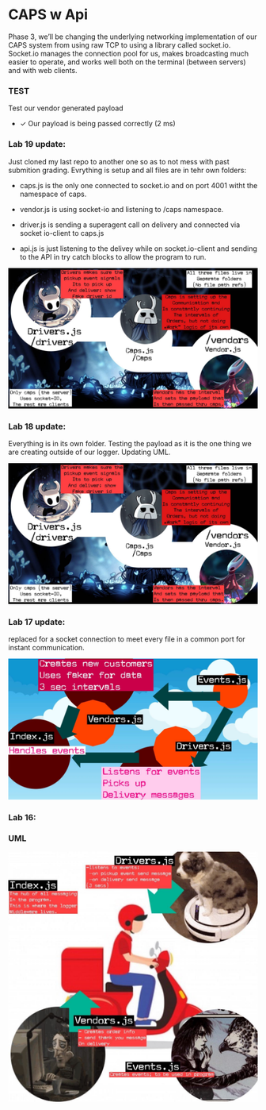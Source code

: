 # CAPS w Api

Phase 3, we’ll be changing the underlying networking implementation of our CAPS system from using raw TCP to using a library called socket.io. Socket.io manages the connection pool for us, makes broadcasting much easier to operate, and works well both on the terminal (between servers) and with web clients.

### TEST

  Test our vendor generated payload
-    ✓ Our payload is being passed correctly (2 ms)

### Lab 19 update:

Just cloned my last repo to another one so as to not mess with past submition grading. Evrything is setup and all files are in tehr own folders:

- caps.js is the only one connected to socket.io and on port 4001 witht the namespace of caps.

- vendor.js is using socket-io and listening to /caps namespace.

- driver.js is sending a superagent call on delivery and connected via socket io-client to caps.js

- api.js is just listening to the delivey while on socket.io-client and sending to the API in try catch blocks to allow the program to run.

![uml](https://github.com/401Repo/CAPS-REFACTOR/blob/main/Image%20from%20iOS%20(6).jpg)

### Lab 18 update:

Everything is in its own folder. Testing the payload as it is the one thing we are creating outside of our logger. Updating UML.

![uml](https://github.com/401Repo/CAPS-REFACTOR/blob/main/Image%20from%20iOS%20(6).jpg)

### Lab 17 update:

replaced for a socket connection to meet every file in a common port for instant communication. 

![uml](https://github.com/401Repo/CAPS/blob/main/Image%20from%20iOS%20(5).jpg)

### Lab 16: 

### UML

![uml](https://github.com/401Repo/CAPS/blob/main/Image%20from%20iOS%20(4).jpg?raw=true)
